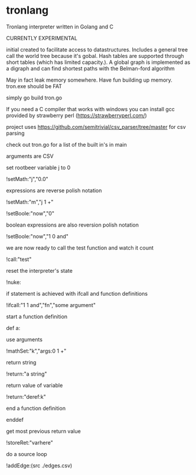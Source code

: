 # tronlang
Tronlang interpreter written in Golang and C

CURRENTLY EXPERIMENTAL

initial created to facilitate access to datastructures. Includes a general tree call the world tree because it's gobal. Hash tables are supported through short tables (which has limited capacity.). A global graph is implemented as a digraph and can find shortest paths with the Belman-ford algorithm

May in fact leak memory somewhere. Have fun building up memory. tron.exe should be FAT

simply go build tron.go

If you need a C compiler that works with windows you can install gcc provided by strawberry perl (https://strawberryperl.com/)

project uses https://github.com/semitrivial/csv_parser/tree/master for csv parsing

check out tron.go for a list of the built in's in main

arguments are CSV

set rootbeer variable j to 0

!setMath:"j","0.0"


expressions are reverse polish notation

!setMath:"m","j 1 +"


!setBoole:"now","0"

boolean expressions are also reversion polish notation

!setBoole:"now","1 0 and"

we are now ready to call the test function and watch it count

!call:"test"

reset the interpreter's state

!nuke:

if statement is achieved with ifcall and function definitions

!ifcall:"1 1 and","fn","some argument"

start a function definition

def a:

use arguments

!mathSet:"k","args:0 1 +"

return string

!return:"a string"

return value of variable

!return:"deref:k"

end a function definition

enddef

get most previous return value

!storeRet:"varhere"

do a source loop

!addEdge:(src ./edges.csv)
